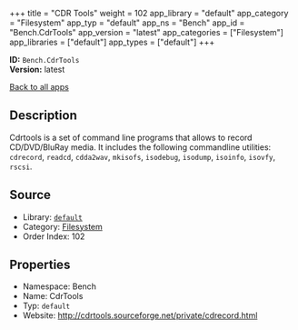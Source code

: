 ﻿+++
title = "CDR Tools"
weight = 102
app_library = "default"
app_category = "Filesystem"
app_typ = "default"
app_ns = "Bench"
app_id = "Bench.CdrTools"
app_version = "latest"
app_categories = ["Filesystem"]
app_libraries = ["default"]
app_types = ["default"]
+++

**ID:** `Bench.CdrTools`  
**Version:** latest  
<!--more-->

[Back to all apps](/apps/)

## Description
Cdrtools is a set of command line programs that allows to record CD/DVD/BluRay media. It includes the following commandline utilities:
`cdrecord`, `readcd`, `cdda2wav`, `mkisofs`, `isodebug`, `isodump`, `isoinfo`, `isovfy`, `rscsi`.

## Source

* Library: [`default`](/app_libraries/default)
* Category: [Filesystem](/app_categories/filesystem)
* Order Index: 102

## Properties

* Namespace: Bench
* Name: CdrTools
* Typ: `default`
* Website: <http://cdrtools.sourceforge.net/private/cdrecord.html>

